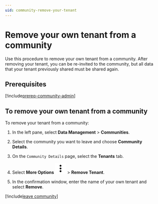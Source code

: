 ```yaml
---
uid: community-remove-your-tenant
---
```


# Remove your own tenant from a community

Use this procedure to remove your own tenant from a community. After removing your tenant, you can be re-invited to the community, but all data that your tenant previously shared must be shared again. 

## Prerequisites

[!include[prereq-community-admin](includes/prereq-community-admin.md)]

## To remove your own tenant from a community

To remove your tenant from a community:

1. In the left pane, select **Data Management** > **Communities**.

1. Select the community you want to leave and choose **Community Details**.

1. On the `Community Details` page, select the **Tenants** tab.

1. Select **More Options** ![More Options](../_icons/default/dots-vertical.svg) > **Remove Tenant**.

1. In the confirmation window, enter the name of your own tenant and select **Remove**.

[!include[leave community](../_includes/leave-community.md)]